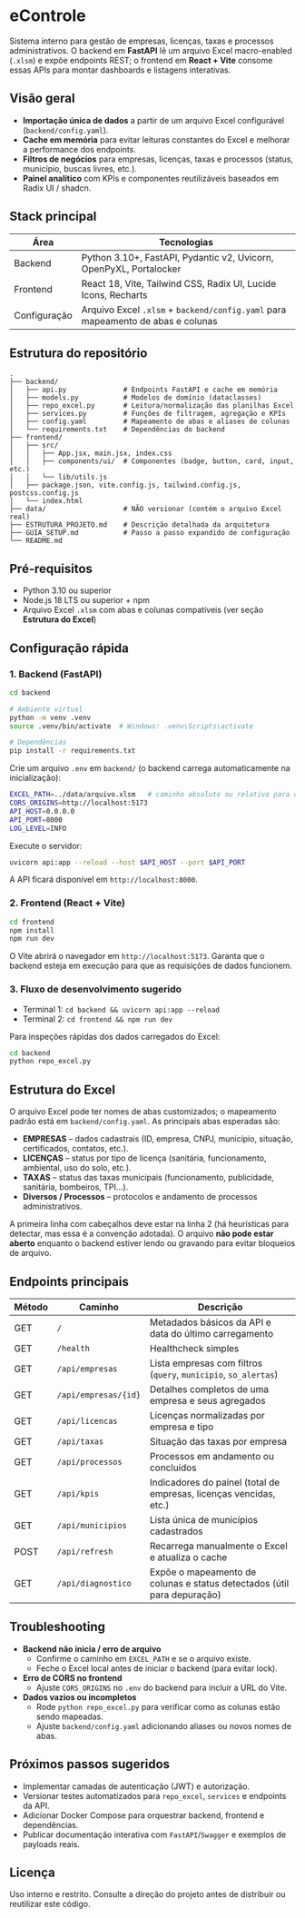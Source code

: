 # eControle

Sistema interno para gestão de empresas, licenças, taxas e processos administrativos. O backend em **FastAPI** lê um
arquivo Excel macro-enabled (`.xlsm`) e expõe endpoints REST; o frontend em **React + Vite** consome essas APIs para
montar dashboards e listagens interativas.

## Visão geral

- **Importação única de dados** a partir de um arquivo Excel configurável (`backend/config.yaml`).
- **Cache em memória** para evitar leituras constantes do Excel e melhorar a performance dos endpoints.
- **Filtros de negócios** para empresas, licenças, taxas e processos (status, município, buscas livres, etc.).
- **Painel analítico** com KPIs e componentes reutilizáveis baseados em Radix UI / shadcn.

## Stack principal

| Área      | Tecnologias                                                                 |
| --------- | ---------------------------------------------------------------------------- |
| Backend   | Python 3.10+, FastAPI, Pydantic v2, Uvicorn, OpenPyXL, Portalocker           |
| Frontend  | React 18, Vite, Tailwind CSS, Radix UI, Lucide Icons, Recharts               |
| Configuração | Arquivo Excel `.xlsm` + `backend/config.yaml` para mapeamento de abas e colunas |

## Estrutura do repositório

```
.
├── backend/
│   ├── api.py              # Endpoints FastAPI e cache em memória
│   ├── models.py           # Modelos de domínio (dataclasses)
│   ├── repo_excel.py       # Leitura/normalização das planilhas Excel
│   ├── services.py         # Funções de filtragem, agregação e KPIs
│   ├── config.yaml         # Mapeamento de abas e aliases de colunas
│   └── requirements.txt    # Dependências do backend
├── frontend/
│   ├── src/
│   │   ├── App.jsx, main.jsx, index.css
│   │   ├── components/ui/  # Componentes (badge, button, card, input, etc.)
│   │   └── lib/utils.js
│   ├── package.json, vite.config.js, tailwind.config.js, postcss.config.js
│   └── index.html
├── data/                   # NÃO versionar (contém o arquivo Excel real)
├── ESTRUTURA_PROJETO.md    # Descrição detalhada da arquitetura
├── GUIA_SETUP.md           # Passo a passo expandido de configuração
└── README.md
```

## Pré-requisitos

- Python 3.10 ou superior
- Node.js 18 LTS ou superior + npm
- Arquivo Excel `.xlsm` com abas e colunas compatíveis (ver seção **Estrutura do Excel**)

## Configuração rápida

### 1. Backend (FastAPI)

```bash
cd backend

# Ambiente virtual
python -m venv .venv
source .venv/bin/activate  # Windows: .venv\Scripts\activate

# Dependências
pip install -r requirements.txt
```

Crie um arquivo `.env` em `backend/` (o backend carrega automaticamente na inicialização):

```bash
EXCEL_PATH=../data/arquivo.xlsm   # caminho absoluto ou relativo para o Excel
CORS_ORIGINS=http://localhost:5173
API_HOST=0.0.0.0
API_PORT=8000
LOG_LEVEL=INFO
```

Execute o servidor:

```bash
uvicorn api:app --reload --host $API_HOST --port $API_PORT
```

A API ficará disponível em `http://localhost:8000`.

### 2. Frontend (React + Vite)

```bash
cd frontend
npm install
npm run dev
```

O Vite abrirá o navegador em `http://localhost:5173`. Garanta que o backend esteja em execução para que as requisições
de dados funcionem.

### 3. Fluxo de desenvolvimento sugerido

- Terminal 1: `cd backend && uvicorn api:app --reload`
- Terminal 2: `cd frontend && npm run dev`

Para inspeções rápidas dos dados carregados do Excel:

```bash
cd backend
python repo_excel.py
```

## Estrutura do Excel

O arquivo Excel pode ter nomes de abas customizados; o mapeamento padrão está em `backend/config.yaml`. As principais
abas esperadas são:

- **EMPRESAS** – dados cadastrais (ID, empresa, CNPJ, município, situação, certificados, contatos, etc.).
- **LICENÇAS** – status por tipo de licença (sanitária, funcionamento, ambiental, uso do solo, etc.).
- **TAXAS** – status das taxas municipais (funcionamento, publicidade, sanitária, bombeiros, TPI...).
- **Diversos / Processos** – protocolos e andamento de processos administrativos.

A primeira linha com cabeçalhos deve estar na linha 2 (há heurísticas para detectar, mas essa é a convenção adotada). O
arquivo **não pode estar aberto** enquanto o backend estiver lendo ou gravando para evitar bloqueios de arquivo.

## Endpoints principais

| Método | Caminho               | Descrição                                                                 |
| ------ | --------------------- | ------------------------------------------------------------------------- |
| GET    | `/`                   | Metadados básicos da API e data do último carregamento                    |
| GET    | `/health`             | Healthcheck simples                                                       |
| GET    | `/api/empresas`       | Lista empresas com filtros (`query`, `municipio`, `so_alertas`)           |
| GET    | `/api/empresas/{id}`  | Detalhes completos de uma empresa e seus agregados                        |
| GET    | `/api/licencas`       | Licenças normalizadas por empresa e tipo                                  |
| GET    | `/api/taxas`          | Situação das taxas por empresa                                            |
| GET    | `/api/processos`      | Processos em andamento ou concluídos                                      |
| GET    | `/api/kpis`           | Indicadores do painel (total de empresas, licenças vencidas, etc.)        |
| GET    | `/api/municipios`     | Lista única de municípios cadastrados                                     |
| POST   | `/api/refresh`        | Recarrega manualmente o Excel e atualiza o cache                          |
| GET    | `/api/diagnostico`    | Expõe o mapeamento de colunas e status detectados (útil para depuração)   |

## Troubleshooting

- **Backend não inicia / erro de arquivo**
  - Confirme o caminho em `EXCEL_PATH` e se o arquivo existe.
  - Feche o Excel local antes de iniciar o backend (para evitar lock).
- **Erro de CORS no frontend**
  - Ajuste `CORS_ORIGINS` no `.env` do backend para incluir a URL do Vite.
- **Dados vazios ou incompletos**
  - Rode `python repo_excel.py` para verificar como as colunas estão sendo mapeadas.
  - Ajuste `backend/config.yaml` adicionando aliases ou novos nomes de abas.

## Próximos passos sugeridos

- Implementar camadas de autenticação (JWT) e autorização.
- Versionar testes automatizados para `repo_excel`, `services` e endpoints da API.
- Adicionar Docker Compose para orquestrar backend, frontend e dependências.
- Publicar documentação interativa com `FastAPI`/`Swagger` e exemplos de payloads reais.

## Licença

Uso interno e restrito. Consulte a direção do projeto antes de distribuir ou reutilizar este código.
